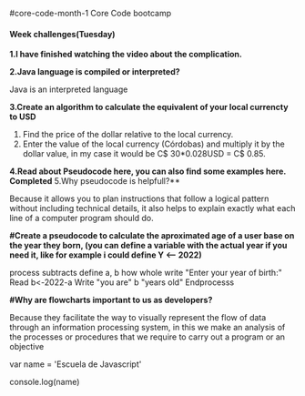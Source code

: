 #core-code-month-1
Core Code bootcamp

<h4 class=”text-center”>Week challenges(Tuesday)</h4>

**1.I have finished watching the video about the complication.**

**2.Java language is compiled or interpreted?**

Java is an interpreted language

**3.Create an algorithm to calculate the equivalent of your local currencty to USD**

1. Find the price of the dollar relative to the local currency.
2. Enter the value of the local currency (Córdobas) and multiply it by the dollar value, in my case it would be C$ 30*0.028USD = C$ 0.85.


**4.Read about Pseudocode here, you can also find some examples here. Completed**
5.Why pseudocode is helpfull?**

Because it allows you to plan instructions that follow a logical pattern without including technical details, it also helps to explain exactly what each line of a computer program should do.

**#Create a pseudocode to calculate the aproximated age of a user base on the year they born, (you can define a variable with the actual year if you need it, like for example i could define Y <-- 2022)**

process subtracts
 define a, b how whole
 write "Enter your year of birth:"
 Read
 b<-2022-a
 Write "you are" b "years old"
 Endprocesss
 
 **#Why are flowcharts important to us as developers?**

Because they facilitate the way to visually represent the flow of data through an information processing system, in this we make an analysis of the processes or procedures that we require to carry out a program or an objective

 var name = 'Escuela de Javascript'

console.log(name)
